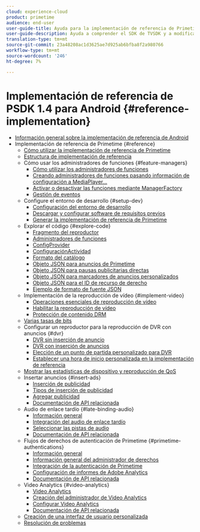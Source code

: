 ```yaml
---
cloud: experience-cloud
product: primetime
audience: end-user
user-guide-title: Ayuda para la implementación de referencia de Primetime
user-guide-description: Ayuda a comprender el SDK de TVSDK y a modificar los administradores de funciones para personalizar su reproductor personal.
translation-type: tm+mt
source-git-commit: 23a48208ac1d3625ae7d925ab6bfba8f2a980766
workflow-type: tm+mt
source-wordcount: '246'
ht-degree: 7%

---
```



# Implementación de referencia de PSDK 1.4 para Android {#reference-implementation}

+ [Información general sobre la implementación de referencia de Android](home.md)
+ Implementación de referencia de Primetime {#reference}
   + [Cómo utilizar la implementación de referencia de Primetime](ref-implementation/how-to-use-ref-player.md)
   + [Estructura de implementación de referencia](ref-implementation/ref-player-structure.md)
   + Cómo usar los administradores de funciones {#feature-managers}
      + [Cómo utilizar los administradores de funciones](ref-implementation/using-feature-managers/how-to-use-feature-managers.md)
      + [Creando administradores de funciones pasando información de configuración a MediaPlayer...](ref-implementation/using-feature-managers/creating-feature-managers.md)
      + [Activar o desactivar las funciones mediante ManagerFactory](ref-implementation/using-feature-managers/turning-features-on-off.md)
      + [Gestión de eventos](ref-implementation/using-feature-managers/handling-events.md)
   + Configure el entorno de desarrollo {#setup-dev}
      + [Configuración del entorno de desarrollo](set-up-dev-environment/set-up-dev-environment-overview.md)
      + [Descargar y configurar software de requisitos previos](set-up-dev-environment/download-prereqs-android.md)
      + [Generar la implementación de referencia de Primetime](set-up-dev-environment/install-the-ref-player-project.md)
   + Explorar el código {#explore-code}
      + [Fragmento del reproductor](set-up-dev-environment/exploring-code/player-fragment.md)
      + [Administradores de funciones](set-up-dev-environment/exploring-code/about-psdk-feature-managers.md)
      + [ConfigProvider](set-up-dev-environment/exploring-code/config-provider.md)
      + [ConfiguraciónActividad](set-up-dev-environment/exploring-code/settings-activity.md)
      + [Formato del catálogo](set-up-dev-environment/exploring-code/catalog-format.md)
      + [Objeto JSON para anuncios de Primetime](set-up-dev-environment/exploring-code/json-pt-ads.md)
      + [Objeto JSON para pausas publicitarias directas](set-up-dev-environment/exploring-code/json-direct-ad-breaks.md)
      + [Objeto JSON para marcadores de anuncios personalizados](set-up-dev-environment/exploring-code/json-custom-ad-markers.md)
      + [Objeto JSON para el ID de recurso de derecho](set-up-dev-environment/exploring-code/json-entitlement-resource-id.md)
      + [Ejemplo de formato de fuente JSON](set-up-dev-environment/exploring-code/example-json-feed-format.md)
   + Implementación de la reproducción de vídeo {#implement-video}
      + [Operaciones esenciales de reproducción de vídeo](implement-video-playback/video-playback.md)
      + [Habilitar la reproducción de vídeo](implement-video-playback/enable-video-playback.md)
      + [Protección de contenido DRM](implement-video-playback/content-protection.md)
   + [Varias tasas de bits](implement-video-playback/mbr.md)
   + Configurar un reproductor para la reproducción de DVR con anuncios {#dvr}
      + [DVR sin inserción de anuncio](implement-video-playback/dvr/dvr-without-ad-insertion.md)
      + [DVR con inserción de anuncios](implement-video-playback/dvr/dvr-with-ad-insertion.md)
      + [Elección de un punto de partida personalizado para DVR](implement-video-playback/dvr/dvr-custom-start-point.md)
      + [Establecer una hora de inicio personalizada en la implementación de referencia](implement-video-playback/dvr/set-custom-start-time-dvr.md)
   + [Mostrar las estadísticas de dispositivo y reproducción de QoS](implement-video-playback/qos-statistics.md)
   + Insertar anuncios {#insert-ads}
      + [Inserción de publicidad](insert-ads/ad-insertion.md)
      + [Tipos de inserción de publicidad](insert-ads/ad-insertion-types.md)
      + [Agregar publicidad](insert-ads/add-advertising.md)
      + [Documentación de API relacionada](insert-ads/aps-callbacks-ad-insertion.md)
   + Audio de enlace tardío {#late-binding-audio}
      + [Información general](late-binding-audio/late-binding-audio-overview.md)
      + [Integración del audio de enlace tardío](late-binding-audio/aa-enable.md)
      + [Seleccionar las pistas de audio](late-binding-audio/select-audio-tracks.md)
      + [Documentación de API relacionada](late-binding-audio/aa-api-callbacks.md)
   + Flujos de derechos de autenticación de Primetime {#primetime-authentications}
      + [Información general](paytvpass-entitlement/paytvpass-entitlement-overview.md)
      + [Información general del administrador de derechos](paytvpass-entitlement/entitlement-overvivew.md)
      + [Integración de la autenticación de Primetime](paytvpass-entitlement/integrate-pass.md)
      + [Configuración de informes de Adobe Analytics](paytvpass-entitlement/pass-analytics-setup.md)
      + [Documentación de API relacionada](paytvpass-entitlement/pass-apis-callbacks.md)
   + Video Analytics {#video-analytics}
      + [Video Analytics](video-analytics/video-analytics-overview.md)
      + [Creación del administrador de Video Analytics](video-analytics/create-video-analytics-manager.md)
      + [Configurar Video Analytics](video-analytics/configure-video-analytics-manager.md)
      + [Documentación de API relacionada](video-analytics/va-apis-callbacks.md)
   + [Creación de una interfaz de usuario personalizada](build-custom-ui.md)
   + [Resolución de problemas](troubleshooting.md)
